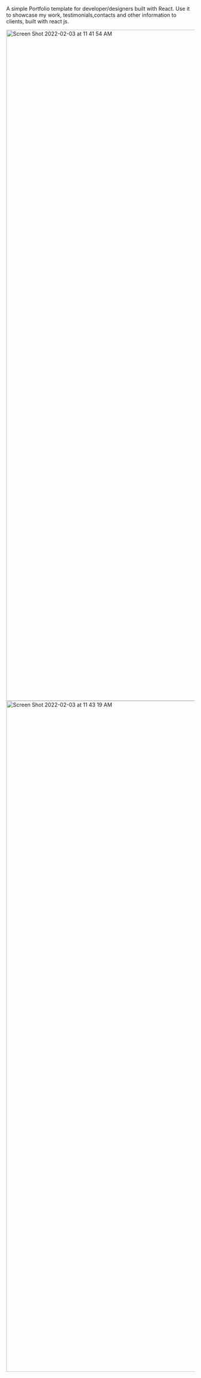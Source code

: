 A simple Portfolio template for developer/designers built with React. Use it to showcase my work, testimonials,contacts and other information to clients, built with react js.

<img width="1792" alt="Screen Shot 2022-02-03 at 11 41 54 AM" src="https://user-images.githubusercontent.com/87740574/152429234-2af99c80-a1d7-42a3-aed9-081fbbf8b856.png">

<img width="1792" alt="Screen Shot 2022-02-03 at 11 43 19 AM" src="https://user-images.githubusercontent.com/87740574/152429554-19273fdf-dce5-472e-8946-81e5f729b384.png">

